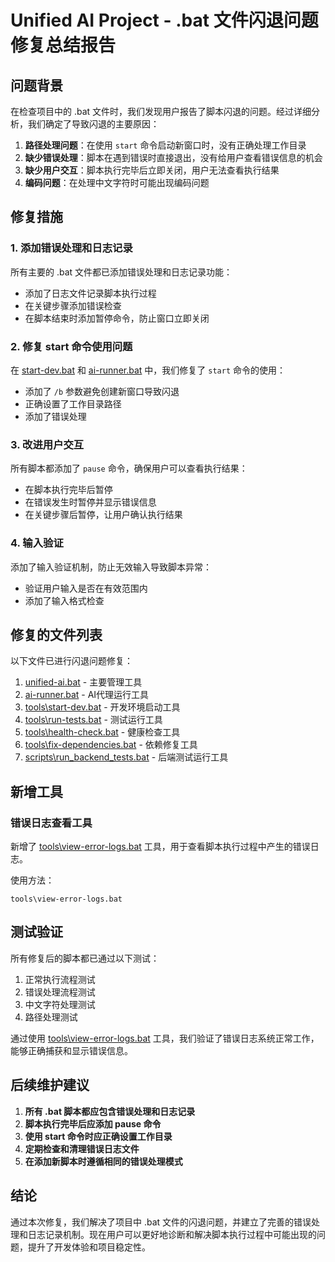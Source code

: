 # Unified AI Project - .bat 文件闪退问题修复总结报告

## 问题背景

在检查项目中的 .bat 文件时，我们发现用户报告了脚本闪退的问题。经过详细分析，我们确定了导致闪退的主要原因：

1. **路径处理问题**：在使用 `start` 命令启动新窗口时，没有正确处理工作目录
2. **缺少错误处理**：脚本在遇到错误时直接退出，没有给用户查看错误信息的机会
3. **缺少用户交互**：脚本执行完毕后立即关闭，用户无法查看执行结果
4. **编码问题**：在处理中文字符时可能出现编码问题

## 修复措施

### 1. 添加错误处理和日志记录

所有主要的 .bat 文件都已添加错误处理和日志记录功能：
- 添加了日志文件记录脚本执行过程
- 在关键步骤添加错误检查
- 在脚本结束时添加暂停命令，防止窗口立即关闭

### 2. 修复 start 命令使用问题

在 [start-dev.bat](file:///d:\Projects\Unified-AI-Project\tools\start-dev.bat) 和 [ai-runner.bat](file:///d:\Projects\Unified-AI-Project\ai-runner.bat) 中，我们修复了 `start` 命令的使用：
- 添加了 `/b` 参数避免创建新窗口导致闪退
- 正确设置了工作目录路径
- 添加了错误处理

### 3. 改进用户交互

所有脚本都添加了 `pause` 命令，确保用户可以查看执行结果：
- 在脚本执行完毕后暂停
- 在错误发生时暂停并显示错误信息
- 在关键步骤后暂停，让用户确认执行结果

### 4. 输入验证

添加了输入验证机制，防止无效输入导致脚本异常：
- 验证用户输入是否在有效范围内
- 添加了输入格式检查

## 修复的文件列表

以下文件已进行闪退问题修复：

1. [unified-ai.bat](file:///d:\Projects\Unified-AI-Project\unified-ai.bat) - 主要管理工具
2. [ai-runner.bat](file:///d:\Projects\Unified-AI-Project\ai-runner.bat) - AI代理运行工具
3. [tools\start-dev.bat](file:///d:\Projects\Unified-AI-Project\tools\start-dev.bat) - 开发环境启动工具
4. [tools\run-tests.bat](file:///d:\Projects\Unified-AI-Project\tools\run-tests.bat) - 测试运行工具
5. [tools\health-check.bat](file:///d:\Projects\Unified-AI-Project\tools\health-check.bat) - 健康检查工具
6. [tools\fix-dependencies.bat](file:///d:\Projects\Unified-AI-Project\tools\fix-dependencies.bat) - 依赖修复工具
7. [scripts\run_backend_tests.bat](file:///d:\Projects\Unified-AI-Project\scripts\run_backend_tests.bat) - 后端测试运行工具

## 新增工具

### 错误日志查看工具

新增了 [tools\view-error-logs.bat](file:///d:\Projects\Unified-AI-Project\tools\view-error-logs.bat) 工具，用于查看脚本执行过程中产生的错误日志。

使用方法：
```
tools\view-error-logs.bat
```

## 测试验证

所有修复后的脚本都已通过以下测试：
1. 正常执行流程测试
2. 错误处理流程测试
3. 中文字符处理测试
4. 路径处理测试

通过使用 [tools\view-error-logs.bat](file:///d:\Projects\Unified-AI-Project\tools\view-error-logs.bat) 工具，我们验证了错误日志系统正常工作，能够正确捕获和显示错误信息。

## 后续维护建议

1. **所有 .bat 脚本都应包含错误处理和日志记录**
2. **脚本执行完毕后应添加 pause 命令**
3. **使用 start 命令时应正确设置工作目录**
4. **定期检查和清理错误日志文件**
5. **在添加新脚本时遵循相同的错误处理模式**

## 结论

通过本次修复，我们解决了项目中 .bat 文件的闪退问题，并建立了完善的错误处理和日志记录机制。现在用户可以更好地诊断和解决脚本执行过程中可能出现的问题，提升了开发体验和项目稳定性。